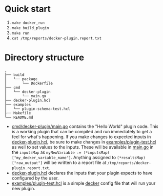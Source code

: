 # Quick start

1. `make docker_run`
2. `make build_plugin`
3. `make run`
4. `cat /tmp/reports/decker-plugin.report.txt`

# Directory structure

```
.
├── build
│   └── package
│       └── Dockerfile
├── cmd
│   └── decker-plugin
│       └── main.go
├── decker-plugin.hcl
├── examples
│   └── plugin-schema-test.hcl
├── Makefile
└── README.md
```

- [cmd/decker-plugin/main.go](cmd/decker-plugin/main.go) contains the "Hello World" plugin code. This is a working plugin that can be compiled and run immediately to get a feel for what's happening. If you make changes to expected inputs in [decker-plugin.hcl](decker-plugin.hcl), be sure to make changes in [examples/plugin-test.hcl](examples/plugin-test.hcl) as well to set values to the inputs. These will be available in [main.go](cmd/decker-plugin/main.go) in the `inputsMap` as `myNewVariable := (*inputsMap)["my_decker_variable_name"]`. Anything assigned to `(*resultsMap)["raw_output"]` will be written to a report file at `/tmp/reports/decker-plugin.report.txt`.
- [decker-plugin.hcl](decker-plugin.hcl) declares the inputs that your plugin expects to have configured by the user.
- [examples/plugin-test.hcl](examples/plugin-test.hcl) is a simple [decker](https://github.com/stevenaldinger/decker) config file that will run your new plugin.
